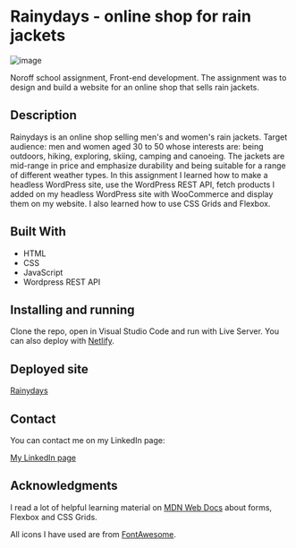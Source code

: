 # Rainydays - online shop for rain jackets

![image](https://raw.githubusercontent.com/toratapp/teidsvag-portfolio/main/images/rainydays-home-web.jpg)

Noroff school assignment, Front-end development. The assignment was to design and build a website for an online shop that sells rain jackets.


## Description
Rainydays is an online shop selling men's and women's rain jackets. Target audience: men and women aged 30 to 50 whose interests are: being outdoors, hiking, exploring, skiing, camping and canoeing. The jackets are mid-range in price and emphasize durability and being suitable for a range of different weather types. In this assignment I learned how to make a headless WordPress site, use the WordPress REST API, fetch products I added on my headless WordPress site with WooCommerce and display them on my website. I also learned how to use CSS Grids and Flexbox.


## Built With
- HTML
- CSS
- JavaScript
- Wordpress REST API


## Installing and running
Clone the repo, open in Visual Studio Code and run with Live Server. You can also deploy with [Netlify](https://www.netlify.com/).


## Deployed site
[Rainydays](https://rainydays-webshop.netlify.app)


## Contact
You can contact me on my LinkedIn page:

[My LinkedIn page](https://www.linkedin.com/in/toraoeidsvag)


## Acknowledgments
I read a lot of helpful learning material on [MDN Web Docs](https://developer.mozilla.org/en-US/) about forms, Flexbox and CSS Grids.

All icons I have used are from [FontAwesome](https://fontawesome.com/).
